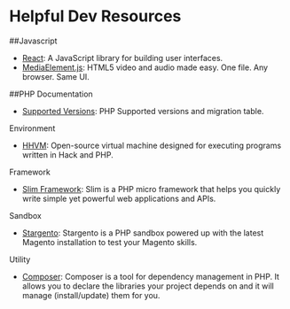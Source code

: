 # Helpful Dev Resources

##Javascript
 - [React](http://facebook.github.io/react/): A JavaScript library for building user interfaces.
 - [MediaElement.js](http://mediaelementjs.com/): HTML5 video and audio made easy. One file. Any browser. Same UI.

##PHP
Documentation
 - [Supported Versions](http://php.net/supported-versions.php): PHP Supported versions and migration table.

Environment
 - [HHVM](http://hhvm.com/): Open-source virtual machine designed for executing programs written in Hack and PHP.

Framework
 - [Slim Framework](http://www.slimframework.com/): Slim is a PHP micro framework that helps you quickly write simple yet powerful web applications and APIs.

Sandbox
- [Stargento](http://stargento.com/): Stargento is a PHP sandbox powered up with the latest Magento installation to test your Magento skills.

Utility
 - [Composer](https://getcomposer.org/): Composer is a tool for dependency management in PHP. It allows you to declare the libraries your project depends on and it will manage (install/update) them for you.
